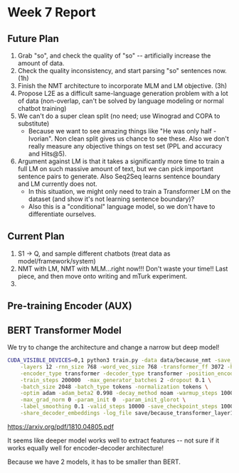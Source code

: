 # Week 7 Report

## Future Plan

1. Grab "so", and check the quality of "so" -- artificially increase the amount of data.
2. Check the quality inconsistency, and start parsing "so" sentences now. (1h)
3. Finish the NMT architecture to incorporate MLM and LM objective. (3h)
4. Propose L2E as a difficult same-language generation problem with a lot of data (non-overlap, can't be solved by language modeling or normal chatbot training)
5. We can't do a super clean split (no need; use Winograd and COPA to substitute)
   - Because we want to see amazing things like "He was only half - Ivorian". Non clean split gives us chance to see these. Also we don't really measure any objective things on test set (PPL and accuracy and Hits@5).
6. Argument against LM is that it takes a significantly more time to train a full LM on such massive amount of text, but we can pick important sentence pairs to generate. Also Seq2Seq learns sentence boundary and LM currently does not.
   - In this situation, we might only need to train a Transformer LM on the dataset (and show it's not learning sentence boundary)?
   - Also this is a "conditional" language model, so we don't have to differentiate ourselves. 

## Current Plan

1. S1 -> Q, and sample different chatbots (treat data as model/framework/system)
2. NMT with LM, NMT with MLM...right now!!! Don't waste your time!! Last piece, and then move onto writing and mTurk experiment.
3. 

## Pre-training Encoder (AUX)



## BERT Transformer Model

We try to change the architecture and change a narrow but deep model!

```bash
CUDA_VISIBLE_DEVICES=0,1 python3 train.py -data data/because_nmt -save_model save/because_transformer_layer12_oct15/dissent \
    -layers 12 -rnn_size 768 -word_vec_size 768 -transformer_ff 3072 -heads 12  \
    -encoder_type transformer -decoder_type transformer -position_encoding \
    -train_steps 200000  -max_generator_batches 2 -dropout 0.1 \
    -batch_size 2048 -batch_type tokens -normalization tokens \
    -optim adam -adam_beta2 0.998 -decay_method noam -warmup_steps 10000 -learning_rate 2 \
    -max_grad_norm 0 -param_init 0  -param_init_glorot \
    -label_smoothing 0.1 -valid_steps 10000 -save_checkpoint_steps 10000  -share_embeddings -valid_batch_size 16 \
    -share_decoder_embeddings -log_file save/because_transformer_layer12_oct15/log.txt -world_size 2 -gpu_ranks 0 1
```

https://arxiv.org/pdf/1810.04805.pdf

It seems like deeper model works well to extract features -- not sure if it works equally well for encoder-decoder architecture!

Because we have 2 models, it has to be smaller than BERT.
